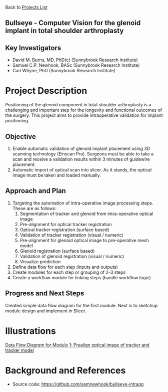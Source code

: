 Back to [Projects List](../../README.md#ProjectsList)

## Bullseye - Computer Vision for the glenoid implant in total shoulder arthroplasty

## Key Investigators
- David M. Burns, MD, PhD(c) (Sunnybrook Research Institute) 
- Samuel C.P. Newhook, BASc (Sunnybrook Research Institute) 
- Cari Whyne, PhD (Sunnybrook Research Institute)

# Project Description
Positioning of the glenoid component in total shoulder arthroplasty is a challenging and important step for the longevity and functional outcomes of the surgery. This project aims to provide intraoperative validation for implant positioning.

## Objective
1. Enable automatic validation of glenoid implant placement using 3D scanning technology (Einscan Pro). Surgeons must be able to take a scan and receive a validation results within 3 minutes of guidewire placement.
2. Automatic import of optical scan into slicer. As it stands, the optical image must be taken and loaded manually.

## Approach and Plan

1. Targeting the automation of intra-operative image processing steps. These are as follows:
    1. Segmentation of tracker and glenoid from intra-operative optical image 
    2. Pre-alignment for optical tracker registration
    3. Optical tracker registration (surface based) 
    4. Validation of tracker registration (visual / numeric)
    5. Pre-alignment for glenoid optical image to pre-operative mesh model
    6. Glenoid registration (surface based) 
    7. Validation of glenoid registration (visual / numeric)
    8. Visualize prediction 
2. Define data flow for each step (inputs and outputs)
3. Create modules for each step or grouping of 2-3 steps
4. Create a workflow module for linking steps (handle workflow logic)

## Progress and Next Steps

<!--Describe progress and next steps in a few bullet points as you are making progress.-->
Created simple data flow diagram for the first module. Next is to sketchup module design and implement in Slicer.

# Illustrations

<!--Add pictures and links to videos that demonstrate what has been accomplished.-->

<!--![Description of picture](Example2.jpg)-->
[Data Flow Diagram for Module 1: Prealign optical image of tracker and tracker model](Bullseye_Data_Flow_Module_1.png)
<!--![Some more images](Example2.jpg)-->

# Background and References

<!--Use this space for information that may help people better understand your project, like links to papers, source code, or data.-->

- Source code: https://github.com/samnewhook/bullseye-intraop

